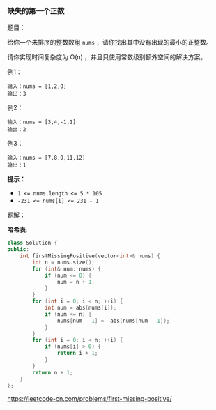 ### 缺失的第一个正数

题目：

给你一个未排序的整数数组 `nums` ，请你找出其中没有出现的最小的正整数。

请你实现时间复杂度为 O(n) ，并且只使用常数级别额外空间的解决方案。



例1：

```
输入：nums = [1,2,0]
输出：3
```



例2：

```
输入：nums = [3,4,-1,1]
输出：2
```



例3：

```
输入：nums = [7,8,9,11,12]
输出：1
```



**提示：**

- `1 <= nums.length <= 5 * 105`
- `-231 <= nums[i] <= 231 - 1`



题解：

**哈希表**:

```c++
class Solution {
public:
    int firstMissingPositive(vector<int>& nums) {
        int n = nums.size();
        for (int& num: nums) {
            if (num <= 0) {
                num = n + 1;
            }
        }
        for (int i = 0; i < n; ++i) {
            int num = abs(nums[i]);
            if (num <= n) {
                nums[num - 1] = -abs(nums[num - 1]);
            }
        }
        for (int i = 0; i < n; ++i) {
            if (nums[i] > 0) {
                return i + 1;
            }
        }
        return n + 1;
    }
};
```



https://leetcode-cn.com/problems/first-missing-positive/